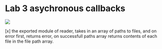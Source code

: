 # Lab 3 asychronous callbacks

<img src="https://travis-ci.com/jozue06/03-asynchronous-callbacks.svg?branch=lab-03-josh">

[x] the exported module of reader, takes in an array of paths to files, and on error first, returns error, on successfull paths array returns contents of each file in the file path array.